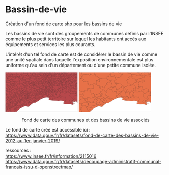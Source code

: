 # Bassin-de-vie
 Création d'un fond de carte shp pour les bassins de vie 
 
 Les bassins de vie sont des groupements de communes définis par l'INSEE comme le plus petit territoire sur lequel les habitants ont accès aux équipements et services les plus courants.  
 
 L'intérêt d'un tel fond de carte est de considérer le bassin de vie comme une unité spatiale dans laquelle l'exposition environnementale est plus uniforme qu'au sein d'un département ou d'une petite commune isolée. 
 
 <p float="center">
  <img src="/Doc/Static/com_her.PNG" width="45%" />
  <img src="/Doc/Static/bdv_her.PNG" width="45%" />
</p>

<p align = "center">
Fond de carte des communes et des bassins de vie associés
</p>

 
 
Le fond de carte créé est accessible ici : https://www.data.gouv.fr/fr/datasets/fond-de-carte-des-bassins-de-vie-2012-au-1er-janvier-2019/
 
 ressources :   
 https://www.insee.fr/fr/information/2115016  
 https://www.data.gouv.fr/fr/datasets/decoupage-administratif-communal-francais-issu-d-openstreetmap/
